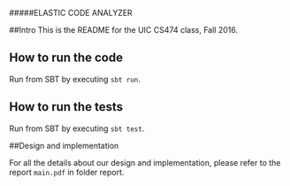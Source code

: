 #####ELASTIC CODE ANALYZER

##Intro
This is the README for the UIC CS474 class, Fall 2016. 

## How to run the code

Run from SBT by executing `sbt run`. 

## How to run the tests

Run from SBT by executing `sbt test`. 

##Design and implementation

For all the details about our design and implementation, please refer to the report `main.pdf` in folder report.
